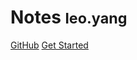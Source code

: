 # Notes <small>leo.yang</small>

> 
[GitHub](https://github.com/yangb92)
[Get Started](#wiki-by-yangbin)